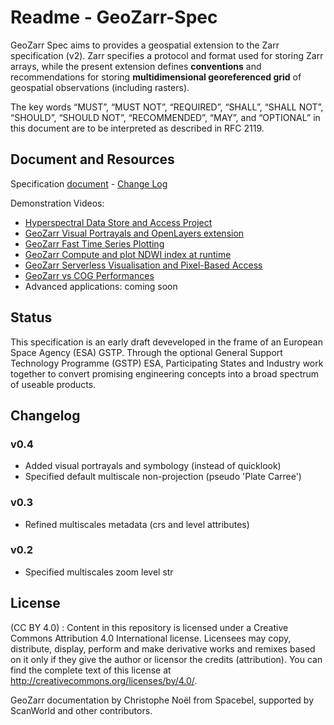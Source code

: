 # Readme - GeoZarr-Spec

GeoZarr Spec aims to provides a geospatial extension to the Zarr specification (v2). Zarr specifies a protocol and format used for storing Zarr arrays, while the present extension defines **conventions** and recommendations for storing **multidimensional georeferenced grid** of geospatial observations (including rasters). 

The key words “MUST”, “MUST NOT”, “REQUIRED”, “SHALL”, “SHALL NOT”, “SHOULD”, “SHOULD NOT”, “RECOMMENDED”, “MAY”, and “OPTIONAL” in this document are to be interpreted as described in RFC 2119.

## Document and Resources

Specification [document](geozarr-spec.md) - [Change Log](https://github.com/christophenoel/geozarr-spec/wiki)

Demonstration Videos:
- [Hyperspectral Data Store and Access Project](https://youtu.be/CfmPppVR-o4)
- [GeoZarr Visual Portrayals and OpenLayers extension](https://youtu.be/IKURmv6CVGU)
- [GeoZarr Fast Time Series Plotting](https://youtu.be/Nt1URJqW71o)
- [GeoZarr Compute and plot NDWI index at runtime](https://youtu.be/UP0DjphdZgM)
- [GeoZarr Serverless Visualisation and Pixel-Based Access](https://youtu.be/sKlejJcPKqQ)
- [GeoZarr vs COG Performances](https://youtu.be/KGC8mLqlsCs)
- Advanced applications: coming soon

## Status

This specification is an early draft deveveloped in the frame of an European Space Agency (ESA) GSTP. Through the optional General Support Technology Programme (GSTP) ESA, Participating States and Industry work together to convert promising engineering concepts into a broad spectrum of useable products.

## Changelog

### v0.4 

* Added visual portrayals and symbology (instead of quicklook)
* Specified default multiscale non-projection (pseudo 'Plate Carree')

### v0.3

* Refined multiscales metadata (crs and level attributes)

### v0.2

* Specified multiscales zoom level str

## License

(CC BY 4.0) : Content in this repository is licensed under a Creative Commons Attribution 4.0 International  license. Licensees may copy, distribute, display, perform and make derivative works and remixes based on it only if they give the author or licensor the credits (attribution). You can find the complete text of this license at http://creativecommons.org/licenses/by/4.0/.

GeoZarr documentation by Christophe Noël from Spacebel, supported by ScanWorld and other contributors.
